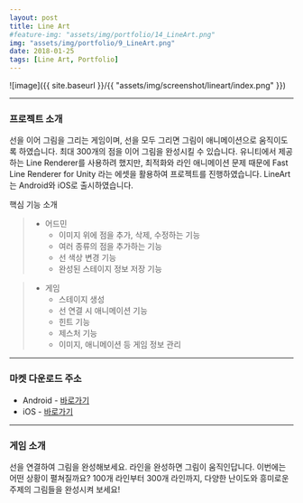 ```yaml
---
layout: post
title: Line Art
#feature-img: "assets/img/portfolio/14_LineArt.png"
img: "assets/img/portfolio/9_LineArt.png"
date: 2018-01-25
tags: [Line Art, Portfolio]
---
```


![image]({{ site.baseurl }}/{{ "assets/img/screenshot/lineart/index.png" }}) 

---

### 프로젝트 소개

선을 이어 그림을 그리는 게임이며, 선을 모두 그리면 그림이 애니메이션으로 움직이도록 하였습니다. 최대 300개의 점을 이어 그림을 완성시킬 수 있습니다. 유니티에서 제공하는 Line Renderer를 사용하려 했지만, 최적화와 라인 애니메이션 문제 때문에 Fast Line Renderer for Unity 라는 에셋을 활용하여 프로젝트를 진행하였습니다. LineArt는 Android와 iOS로 출시하였습니다.

핵심 기능 소개

> * 어드민
>    * 이미지 위에 점을 추가, 삭제, 수정하는 기능
>    * 여러 종류의 점을 추가하는 기능
>    * 선 색상 변경 기능
>    * 완성된 스테이지 정보 저장 기능

>* 게임
>    * 스테이지 생성
>    * 선 연결 시 애니메이션 기능
>    * 힌트 기능
>    * 제스처 기능
>    * 이미지, 애니메이션 등 게임 정보 관리

---
### 마켓 다운로드 주소

* Android - [바로가기](https://play.google.com/store/apps/details?id=com.gamefox.lineart)
* iOS - [바로가기](https://itunes.apple.com/us/app/line-art-puzzle/id1340124051?ls=1&mt=8)

---

### 게임 소개

선을 연결하여 그림을 완성해보세요. 
라인을 완성하면 그림이 움직인답니다.
이번에는 어떤 상황이 펼쳐질까요?
100개 라인부터 300개 라인까지, 다양한 난이도와 흥미로운 주제의 그림들을 완성시켜 보세요!




